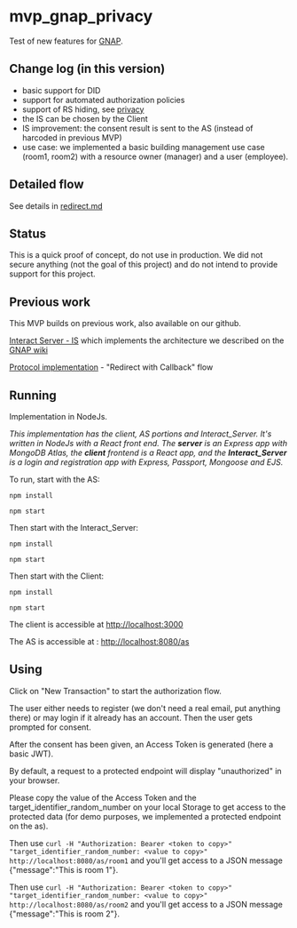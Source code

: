# mvp_gnap_privacy
Test of new features for [GNAP](https://datatracker.ietf.org/wg/gnap/about/).

## Change log (in this version)

* basic support for DID 
* support for automated authorization policies
* support of RS hiding, see [privacy](https://github.com/acertio/mvp_gnap_privacy/blob/master/privacy.md)
* the IS can be chosen by the Client
* IS improvement: the consent result is sent to the AS (instead of harcoded in previous MVP)
* use case: we implemented a basic building management use case (room1, room2) with a resource owner (manager) and a user (employee). 

## Detailed flow

See details in [redirect.md](https://github.com/acertio/mvp_gnap_privacy/blob/master/redirect.md)

## Status

This is a quick proof of concept, do not use in production. 
We did not secure anything (not the goal of this project) and do not intend to provide support for this project. 

## Previous work

This MVP builds on previous work, also available on our github.

[Interact Server - IS](https://github.com/acertio/mvp_gnap_interact) which implements the architecture we described on the [GNAP wiki](https://github.com/ietf-wg-gnap/general/wiki/Modular-Interaction-Server)

[Protocol implementation](https://github.com/acertio/mvp_xyz) - "Redirect with Callback" flow

## Running

Implementation in NodeJs.

*This implementation has the client, AS portions and Interact_Server. It's written in NodeJs with a React front end. The **server** is an Express app with MongoDB Atlas, the **client** frontend is a React app, and the **Interact_Server** is a login and registration app with Express, Passport, Mongoose and EJS.*

To run, start with the AS:

`npm install`

`npm start`

Then start with the Interact_Server:

`npm install`

`npm start`

Then start with the Client:

`npm install`

`npm start`

The client is accessible at <http://localhost:3000> 

The AS is accessible at : <http://localhost:8080/as>


## Using

Click on "New Transaction" to start the authorization flow. 

The user either needs to register (we don't need a real email, put anything there) or may login if it already has an account.
Then the user gets prompted for consent.

After the consent has been given, an Access Token is generated (here a basic JWT).

By default, a request to a protected endpoint will display "unauthorized" in your browser. 

Please copy the value of the Access Token and the target_identifier_random_number on your local Storage to get access to the protected data (for demo purposes, we implemented a protected endpoint on the as). 


Then use `curl -H "Authorization: Bearer <token to copy>" "target_identifier_random_number: <value to copy>" http://localhost:8080/as/room1`
and you'll get access to a JSON message {"message":"This is room 1"}. 

Then use `curl -H "Authorization: Bearer <token to copy>" "target_identifier_random_number: <value to copy>" http://localhost:8080/as/room2`
and you'll get access to a JSON message {"message":"This is room 2"}. 
